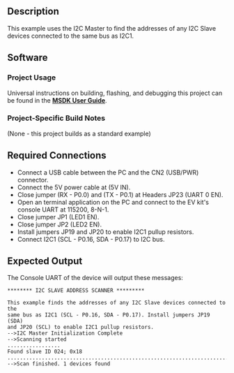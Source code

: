 ## Description

This example uses the I2C Master to find the addresses of any I2C Slave devices connected to the same bus as I2C1.

## Software

### Project Usage

Universal instructions on building, flashing, and debugging this project can be found in the **[MSDK User Guide](https://analog-devices-msdk.github.io/msdk/USERGUIDE/)**.

### Project-Specific Build Notes

(None - this project builds as a standard example)

## Required Connections

-   Connect a USB cable between the PC and the CN2 (USB/PWR) connector.
-   Connect the 5V power cable at (5V IN).
-   Close jumper (RX - P0.0) and (TX - P0.1) at Headers JP23 (UART 0 EN).
-   Open an terminal application on the PC and connect to the EV kit's console UART at 115200, 8-N-1.
-   Close jumper JP1 (LED1 EN).
-   Close jumper JP2 (LED2 EN).
-   Install jumpers JP19 and JP20 to enable I2C1 pullup resistors.
-   Connect I2C1 (SCL - P0.16, SDA - P0.17) to I2C bus.

## Expected Output

The Console UART of the device will output these messages:

```
******** I2C SLAVE ADDRESS SCANNER *********

This example finds the addresses of any I2C Slave devices connected to the
same bus as I2C1 (SCL - P0.16, SDA - P0.17). Install jumpers JP19 (SDA)
and JP20 (SCL) to enable I2C1 pullup resistors.
-->I2C Master Initialization Complete
-->Scanning started
.................
Found slave ID 024; 0x18
...............................................................................................
-->Scan finished. 1 devices found
```
